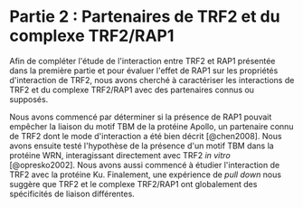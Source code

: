 # Partie 2 : Partenaires de TRF2 et du complexe TRF2/RAP1

Afin de compléter l'étude de l'interaction entre TRF2 et RAP1 présentée dans la
première partie et pour évaluer l'effet de RAP1 sur les propriétés d'interaction
de TRF2, nous avons cherché à caractériser les interactions de TRF2 et du
complexe TRF2/RAP1 avec des partenaires connus ou supposés.

Nous avons commencé par déterminer si la présence de RAP1 pouvait empêcher la
liaison du motif TBM de la protéine Apollo, un partenaire connu de TRF2 dont le
mode d'interaction a été bien décrit [@chen2008]. Nous avons ensuite testé
l'hypothèse de la présence d'un motif TBM dans la protéine WRN, interagissant
directement avec TRF2 *in vitro* [@opresko2002]. Nous avons aussi commencé
à étudier l'interaction de TRF2 avec la protéine Ku. Finalement, une expérience
de *pull down* nous suggère que TRF2 et le complexe TRF2/RAP1 ont globalement
des spécificités de liaison différentes.

